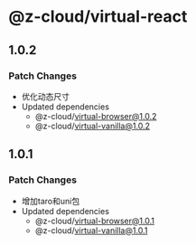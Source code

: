 # @z-cloud/virtual-react

## 1.0.2

### Patch Changes

- 优化动态尺寸
- Updated dependencies
  - @z-cloud/virtual-browser@1.0.2
  - @z-cloud/virtual-vanilla@1.0.2

## 1.0.1

### Patch Changes

- 增加taro和uni包
- Updated dependencies
  - @z-cloud/virtual-browser@1.0.1
  - @z-cloud/virtual-vanilla@1.0.1
